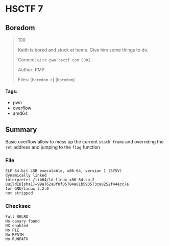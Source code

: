 # HSCTF 7
## Boredom

> 100
>
> Keith is bored and stuck at home. Give him some things to do.
>
>Connect at `nc pwn.hsctf.com 5002`.
>
> Author: PMP
>
> Files: [`boredom.c`] [`boredom`]

#### Tags:
- pwn
- overflow
- amd64

## Summary

Basic overflow allow to mess up the current `stack frame` and overriding the `ret` address and jumping to the `flag` function 

### File
```
ELF 64-bit LSB executable, x86-64, version 1 (SYSV)
dynamically linked
interpreter /lib64/ld-linux-x86-64.so.2
BuildID[sha1]=99a762a8f8f05784a81b593573ca8252f44ecc7e
for GNU/Linux 3.2.0
not stripped
```

### Checksec
```
Full RELRO
No canary found
NX enabled
No PIE
No RPATH
No RUNPATH 
```
